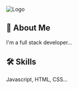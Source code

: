 ![Logo](https://dev-to-uploads.s3.amazonaws.com/uploads/articles/th5xamgrr6se0x5ro4g6.png)

## 🚀 About Me
I'm a full stack developer...

## 🛠 Skills
Javascript, HTML, CSS...
